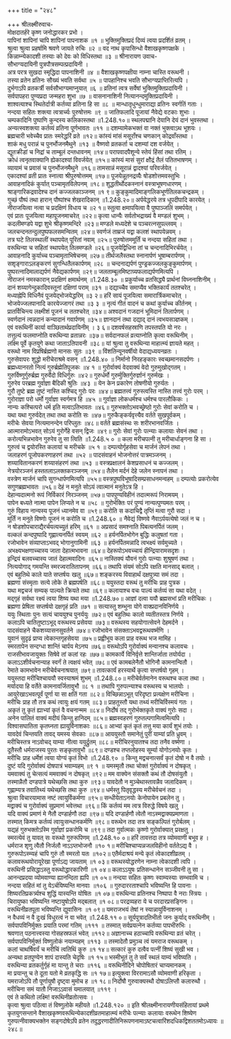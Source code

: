 +++
title = "२४८"

+++
श्रीलक्ष्मीरुवाच-  
मोक्षदातर्हरे कृष्ण जनोद्धारकर प्रभो ।  
पापिनां शापिनां चापि शापिनां पापनाशक ॥१ ॥
भुक्तिमुक्तिप्रदं दिव्यं त्वया प्रदर्शितं व्रतम् ।  
श्रुत्वा श्रुत्वा प्रहर्षामि श्रवणे जायते रुचिः ॥२ ॥
वद नाथ कृपासिन्धो वैशाखकृष्णपक्षके ।  
किन्नाम्न्येकादशी तस्याः को देवः को विधिस्तथा ॥३ ॥
श्रीनारायण उवाच-  
सौभाग्यदायिनी पुत्रपौत्रसम्पत्प्रदायिनी ।  
अत्र परत्र सुखदा स्मृद्धिदा पापनाशिनी ॥४ ॥
वैशाखकृष्णपक्षीया नाम्ना चास्ति वरूथनी ।  
तस्या व्रतेन व्रतिनः सौख्यं भवति सर्वथा ॥५ ॥
पापहानिश्च भवति सौभाग्यप्राप्तिरित्यपि ।  
दुर्भगाऽपि व्रतकर्त्री सर्वसौभाग्यमाप्नुयात् ॥६ ॥
व्रतिनां त्वत्र सर्वेषां भुक्तिमुक्तिप्रदायिनी ।  
सर्वपापहरा पुण्यप्रदा जन्महरा शुभा ॥७ ॥
वासनानाशिनी नित्यानन्दमुक्तिप्रदायिनी ।  
शाश्वत्याश्च स्थितेर्दात्री कर्तव्या व्रतिना हि सा ॥८ ॥
मान्धातृधुन्धुमाराद्या व्रतिनः स्वर्गतिं गताः ।  
नन्दया सहितः शक्त्या त्वत्रार्च्यः पुरुषोत्तमः ॥९ ॥
जातिफलादि पूजायां नैवेद्ये वटकाः शुभाः ।  
चम्पकादिनि पुष्पाणि कुन्दस्य कलिकास्तथा ॥1.248.१०॥
स्थलपद्मानि देयानि देयं दानं भुवस्तथा ।  
अन्यत्स्वशक्त्या कर्तव्यं व्रतिना पूर्णभावतः ॥११ ॥
दशम्यामेकभक्तं वा नक्तं भुक्त्वाऽथ भूशयः ।  
ब्रह्मचारी भवेच्चैव प्रातः स्मरेद्धरिं व्रते ॥१२॥
कांस्यं मांसं मसूराँश्च चणकान् कोद्रवाँस्तथा ।  
शाकं मधु परान्नं च पुनर्भोजनमैथुने ॥१३ ॥
वैष्णवो व्रतकर्ता च दशम्यां दश वर्जयेत् ।  
द्यूतक्रीडां च निद्रां च ताम्बूलं दन्तधावनम् ॥१४॥
परापवादपैशून्ये स्तेयं हिंसां तथा रतिम् ।  
क्रोधं त्वनृतवाक्यानि ह्येकादश्यां विवर्जयेत् ॥१५॥
कांस्यं मासं सुरां क्षौद्रं तैलं पतितभाषणम् ।  
व्यायामं च प्रवासं च पुनर्भोजनमैथुने ॥१६॥
तामसान्नं मसूरान्नं द्वादश्यां परिवर्जयेत् ।  
एकादश्यां व्रती प्रातः स्नात्वा श्रीपुरुषोत्तमम् ॥१७॥
पूजयेन्नूतनद्रव्यैः षोडशोत्तमवस्तुभिः ।  
आवाहनादिकं कुर्यात् पञ्चामृतविलेपनम् ॥१८॥
शुद्धतीर्थोदकस्नानं वस्त्राभूषणधारणम् ।  
श्राङ्गारिकद्रवादेश्च दानं कज्जलकाञ्जनम् ॥१ ९॥
कुङ्कुमादिमाङ्गलिकभूर्णतिलकचन्द्रकम् ।  
गुच्छं पौष्पं तथा हारान् पौष्पांश्च शेखरादिकान् ॥1.248.२०॥
अर्पयेद्धरये तत्र धूपदीपादि कारयेत् ।  
नीराजयित्वा नत्वा च प्रदक्षिणं विधाय च ॥२ १॥
स्तुत्वा क्षमापयित्वा वै पुष्पाञ्जलिं समर्पयेत् ।  
एवं प्रातः पूजयित्वा महापूजनमाचरेत् ॥२२॥
कृत्वा धान्यैः सर्वतोभद्राख्यं वै मण्डलं शुभम् ।  
कदलीमण्डपे यद्वा शुभे श्रीकृष्णमन्दिरे ॥२३॥
मण्डले मध्यदेशे च पञ्चरत्नसुपल्लवम् ।  
जलचन्दनतन्दुलपुष्पफलसमन्वितम् ॥२४॥
स्वर्णजं ताम्रजं यद्वा कलशं स्थापयेन्नवम् ।  
तत्र घटे तिलस्थालीं स्थापयेत् पूरितां नवाम् ॥२५॥
पुरुषोत्तममूर्तिं च नन्दया सहितां तथा ।  
वरूथिन्या च सहितां स्थापयेत् तिलमण्डले ॥२६॥
पूजयेद्विधिना तां च चन्दनादिभिरर्चयेत् ।  
आवाहनादि कुर्याच्च पञ्चामृताभिषेचनम् ॥२७॥
तीर्थजलैस्तथा स्नानार्पणं भूषाम्बरार्पणम् ।  
सशृङ्गाराऽलङ्करणं सुगन्धितैलकार्पणम् ॥२८ ॥
चन्दनाद्यर्पणं पुण्ड्रकज्जलकुङ्कुमार्पणम् ।  
पुष्परत्नादिमालाद्यर्पणं नैवेद्यकार्पणम् ॥२९॥
जलताम्बूलमिष्टाग्र्यफलाद्यर्पणमित्यपि ।  
नीराजनं नमस्कारान् प्रदक्षिणं क्षमार्थनम् ॥1.248.३० ॥
प्रकुर्याच्च व्रतसिद्ध्यै प्रार्थनां विघ्ननाशिनीम् ।  
दानं शय्यागेन्दुकादिवस्तूनां दक्षिणां पराम् ॥३१ ॥
दद्याच्चैव समाप्यैव भक्तिकार्यं ततश्चरेत् ।  
मध्याह्नेपि विधिनैवं पूजयेद्भोजयेद्धरिम् ॥३ २॥
हरिं सायं पूजयित्वा समारार्त्रिकमाचरेत् ।  
भोजयेज्जलपानादि कारयेज्जागरं तथा ॥३ ३ ॥
नृत्यं गीतं वादनं च कथां कुर्याच्च कीर्तनम् ।  
प्रातर्विचिन्त्य लक्ष्मीशं पूजनं च ततश्चरेत् ॥३४॥
अश्वदानं गजदानं भूमिदानं तिलार्पणम् ।  
स्वर्णदानं त्वन्नदानं कन्यादानं गवार्पणम् ॥३५॥
ज्ञानदानं तथा दद्याद् दानं त्वभयसञ्ज्ञकम् ।  
एवं वरूथिनीं कार्या वाञ्छितार्थप्रदायिनीम् । ३ ६॥
दशवर्षसहस्राणि तपस्तपति यो नरः ।  
तत्तुल्यं फलमाप्नोति वरूथिन्या व्रतान्नरः ॥३७॥
सर्वदानफलं व्रत्याप्नोति कृत्वा वरूथिनीम् ।  
लक्ष्मि पूर्वे कृतयुगे कथा जाताऽतिपावनी ॥३८॥
यां श्रुत्वा तु वरूथिन्या माहात्म्यं ज्ञायते महत् ।  
वरूथो नाम विप्रषिर्ब्रह्मणो मानसः सुतः ॥३९ ॥
विंशतिन्यूनवर्षीयो वेदाद्यध्ययनव्रतः ।  
गुरुसेवापरः शुद्धो मरीचेराश्रमे वसन् ॥1.248.४० ॥
निर्मानो निरहङ्कारः स्वच्छमानसदर्पणः ।  
ब्रह्मध्यानरतो नित्यं गुरुर्ब्रह्मेतिपूजकः ॥४ १ ॥
गुरोर्वाक्यं वेदवाक्यं वेदो गुरुमुखोद्गतम् ।  
गुरुर्विष्णुर्गुरुर्ब्रह्म गुरुर्वेदो विधिर्गुरुः ॥४२॥
गुरुर्धर्मो गुरुर्मुक्तिर्गुरुर्ज्ञानं गुरुर्मखः ।  
गुरुरेव परब्रह्म गुर्वाज्ञा बैदिकी श्रुतिः ॥४३ ॥
येन केन प्रकारेण तोषणीयो गुरुर्यतः ।  
गुरौ तुष्टे ब्रह्म तुष्टं नास्ति कश्चिद् गुरोः परः ॥४४॥
ब्रह्मतत्त्वं गुरुस्त्वस्ति नास्ति तत्त्वं गुरोः परम् ।  
गुरोराज्ञा परो धर्मो गुर्वाज्ञा स्वर्गमत्र हि ॥४५ ॥
गुर्वाज्ञा लोकधर्मश्च धर्मश्च पारलौकिकः ।  
नान्यः कश्चित्परो धर्म इति मत्वाऽतिभावतः ॥४६॥
गुरुभक्तोऽभवच्छ्रेष्ठो गुरोः सेवां करोति च ।  
यथा यथा गुरुर्वदेत् तथा तथा करोति सः ॥४७॥
गुरुकैङ्कर्यवृत्त्यैव वर्तते सुखपूर्वकम् ।  
मरीचेः सेवया नित्यमानन्देन परिप्लुतः ॥४८॥
वर्तते ब्रह्मसंस्थः सः शरीरभानवर्जितः ।  
आत्मारामोऽभवत् सोऽयं गुरोर्गेहे वसन् द्विजः ॥४९॥
गुरोः सेवां गुरोः पत्न्याः कलायाः सेवनं तथा ।  
करोत्यभिन्नभावेन गुरुरेव तु सा त्विति ॥1.248.५ ० ॥
कला मरीचपत्नी तु मरीचार्धाङ्गना हि सा ।  
गुरुत्वं च द्वयोरस्ति कलायां च मरीचके ॥५ १ ॥
दम्पत्योर्गृहसेवा च मार्जनं लेपनं तथा ।  
जलाहरणं पूजोपकरणाहरणं तथा ॥५२ ॥
पादसंवाहनं भोजनोत्तरं पात्रमञ्जनम् ।  
शय्यावितानकरणं शय्यासंहरणं तथा ॥५३ ॥
वस्त्रप्रक्षालनं केशप्रसाधनं च कज्जलम् ।  
नेत्रयोरञ्जनं हस्ततलाऽलक्तकरञ्जनम् ॥५४॥
तैलेन मर्दनं देहे जलेन स्नापनं तथा ।  
वस्त्रेण मार्जनं चापि सुगन्धार्पणमित्यपि ॥५५॥
वस्त्रपुष्पविभूषादिसम्प्रसाधनमन्वहम् ॥
दम्पत्योः प्रकरोत्येव सगुणब्रह्मभावतः ॥५६॥
देहं न मनुते सोऽयं त्वात्मानं मनुतेऽत्र हि ।  
देहान्यदात्मनो रूपं निर्विकारं निरञ्जनम् ॥५७॥
पापपुण्यविहीनं तदात्मरूपं निरामयम् ।  
पापेन बध्यते नात्मा पापेन लिप्यते न च ॥५८ ॥
गुरोर्भक्तिः परं पुण्यं नान्यत्पुण्यमतः परम् ।  
गुरुं विहाय नान्यस्य पूजनं ध्यानमेव वा ॥५९॥
करोति स कदाचिद्वै तृप्तिं मत्वा गुरौ सदा ।  
मूर्तिं न मनुते विष्णोः पूजनं न करोति च ॥1.248.६० ॥
नैवेद्यं विष्णवे नैवाऽर्पयत्येषो जलं न च ।  
न षोडशोपचाराद्यैरर्चयत्यच्युतं हरिम् ॥६१ ॥
अप्रसादं समश्नाति पिबत्यनर्पितं जलम् ।  
वल्कलं कन्दपुष्पादि गृह्णात्यनर्पितं स्वयम् ॥६२ ॥
हर्यनर्पितभोगेन बुद्धिः कलुषतां गता ।  
रजोभावेन संव्याप्ताऽभवद् भोगानुगामिनी ॥६३ ॥
हर्यनर्पितमन्नादि त्वभक्ष्यं सर्वमुच्यते ।  
अभक्ष्यभक्षणाच्चास्य जाता देहात्मभावना ॥६४॥
देहरूपोऽभवच्चायं हीन्द्रियारामसदृशः ।  
इन्द्रियं बलवच्चास्य जातं देहात्मवादिनः ॥६५॥
नास्तिक्यं यौवनं गुरोः पत्न्याः शुश्रूषणं तथा ।  
नित्ययोगाद् गमयन्ति स्मरज्वरातितापनम् ॥६६॥
तथापि संयमं सोऽपि रक्षति मानसाद् बलात् ।  
एवं बहुतिथे काले याते सप्तर्षयः खलु ॥६७॥
शङ्करस्य विवाहार्थं दक्षपुत्र्या समं तदा ।  
ब्रह्मणा संस्मृताः सत्ये लोके ते ब्रह्मपर्षति ॥६८॥
ययुस्तदा वरूथं तु मरीचिः प्राह पुत्रक ।  
यथा मद्वचजं सम्यक् पाल्यते क्रियते तथा ॥६९॥
कलायाश्च वचः पाल्यं कर्तव्यं सा यथा वदेत् ।  
मद्गृहं सर्वथा रक्ष्यं त्वया शिष्य यथा मया ॥1.248.७०॥
आज्ञां दत्वा ययौ ब्रह्मसभां प्रति मरीचिकः ।  
ब्रह्मणा प्रेषिता सप्तर्षयो दक्षगृहं प्रति ॥७१ ॥
सत्यास्तु शम्भुना योगे वाक्प्रदानविनिर्णये ।  
ययुः स्थिताः पुनः सत्यं चाययुश्च पुनर्ययुः ॥७२॥
एवं बहुतिथः कालो व्यतीतस्तत्र निर्णये ।  
कलाऽपि चातितुष्टाऽभूद् वरूथस्य प्रसेवया ॥७३॥
वरूथस्य सहयोगात्सेवने देहमर्दने ।  
पादसंवाहने चैकशय्यासनसुवर्तने ॥७४॥
रजोभावेन संसक्ताऽभवद्वरूथवर्ष्मणि ।  
युवानं सुदृढं प्राप्य त्वेकान्तगृहसेवया ॥७५॥
प्रह्वीभूय कला प्राह वरूथ भज मामिह ।  
स्मरतापेन सन्दग्धा शान्तिं चार्पय मेऽनघ ॥७६॥
वरूथोऽपि गुरोर्वाक्यं मन्वानश्च कलावचः ।  
राजसीभावजायुक्तः सिषेवे तां कलां रहः ॥७७॥
कामकार्ये विनिर्वृत्ते शान्तिर्जाता तयोर्यदा ।  
कलाऽऽशीर्वचनान्याह स्वर्गं ते त्वक्षयं भवेत् ॥७८॥
एवं कामबलेनैतौ भोगिनौ कामनान्वितौ ।  
रेमाते कामभावेन मरीचेर्वचनाश्रयात् ॥७९॥
तावत्कार्यं हरस्यार्थे कृत्वा सप्तर्षयो गृहम् ।  
ययुस्तदा मरीचिश्चाययौ स्वस्याश्रमं शुभम् ॥1.248.८०॥
मरीचेर्वर्तमानेन वरूथश्च कला तथा ।  
मर्यादया हि वर्तेते कामनावर्जितावुभौ ॥८ १ ॥
तथापि गुरुपत्न्याश्च वरूथस्य च भालयोः ।  
आयुरेखाऽभवत्पूर्वं पूर्णा या सा क्षतिं गता ॥८२॥
विच्छिन्नाऽभूत् परिदृष्टा प्रत्यक्षेण मरीचिना ।  
मरीचिः प्राह तौ तत्र कथं त्वायुः क्षयं गतम् ॥८३॥
प्राहतुस्तौ यथा तथ्यं मरीचिर्विस्मयं गतः ।  
अकृतं तु कृतं ह्याभ्यां कृतं वै वचनान्मम ॥८४॥
निर्दोषं तद् गुरोर्भक्तकृते वाक्यं गुरोः सदा ।  
अनेन पालितं वाक्यं मदीयं किन्तु हानिदम् ॥८५॥
ब्रह्मस्वहरणं गुरुतल्पगामित्वमित्यपि ।  
विश्वासघातिता कृतघ्नता ह्यायुर्विनाशकाः ॥८६॥
आभ्यां कृतं कृतं तत्तु मया कार्यं शुभं तयोः ।  
यावदेवं चिन्तयति तावद् यमस्य सेवकाः ॥८७॥
आययुस्तौ समानेतुं पुरीं याम्यां प्रति ध्रुवम् ।  
मरीचिस्तत्र नाऽवोचद् याम्या नीत्वा ययुर्द्रुतम् ॥८८॥
मरीचिरनुयातश्च तदा तनैव वर्ष्मणा ।  
दूतैस्तौ धर्मराजस्य पुरतः सङ्कृतावुभौ ॥८९॥
दण्डश्च तप्तलोहस्य सूर्म्या योगोऽनयोः कृतः ।  
मरीचिः प्राह धर्मेशं त्वया योग्यं कृतं विभो ॥1.248.९० ॥
किन्तु मद्वचनात्सर्वं कृतं दोषो न वै तयोः ।  
दुष्टं यदि गुरोर्वाक्यं दोषपात्रं भवाम्यहम् ॥९ १ ॥
यमस्मृतौ तथा चोक्तं गुरोर्वाक्यं न दोषकृत् ।  
यमवाक्यं तु चेत्सत्यं ममवाक्यं न दोषकृत् ॥९२॥
मम वाक्येन संसक्तौ कथं तौ दोषसंयुतौ ।  
तस्मान्नैतौ दण्डपात्रे यथेच्छसि तथा कुरु ॥९३॥
यावदेतौ न मुञ्चेथास्तावन्नैव जलादिकम् ।  
गृह्णाम्यत्र तवातिथ्यं यथेच्छसि तथा कुरु ॥९४॥
धर्मस्तु पितृवृद्धस्य मरीचेर्वचनं तदा ।  
श्रुत्वा विचारयामास नष्टं त्वायुर्विकर्मणा ॥९५॥
सन्धीयेताऽनयोः केनोपायेन प्रबलेन तु ।  
मद्वाक्यं च गुरोर्वाक्यं सुप्रमाणं भवेत्तथा ॥९६॥
किं कर्तव्यं मम त्वत्र विरुद्धे विषये खलु ।  
यदि वाक्यं प्रमाणं मे नैतौ दण्डार्हणौ तदा ॥९७॥
यदि दण्डार्हणौ त्वेतौ नाऽस्मद्वाक्यप्रमाणता ।  
तस्मात् किमत्र कर्तव्यं त्वायुःसन्धानकर्मणि ॥९८॥
वरूथेन तदा तत्र सङ्कल्पितं गुरोर्बलम् ।  
यद्यहं गुरुभक्तोऽस्मि गुर्वाज्ञां प्रकरोमि च ॥९९॥
तदा गुर्वात्मकः कृष्णो गुरोर्वाक्यात् प्ररक्षतु ।  
स्मरत्येवं तु यावत् सः वरूथो गुरुरूपिणम् ॥1.248.१० ०॥
हरिं तावत्तदा तत्र व्योमवाणी बभूव ह ।  
धर्मराज शृणु त्वैतौ निर्जलौ नाऽऽप्तभोजनौ ॥१० १॥
मरीचिश्चाप्यन्नजलविहीनो वर्ततेऽद्य वै ।  
गुरुरूपोऽस्म्यहं चापि गुरुं तौ स्मरतो यतः ॥१०२॥
एतैर्मदाश्रयं मन्ये कृतं त्वेकादशीव्रतम् ।  
कलावरूथयोरायूरेखा पूर्णाऽद्य जायताम् ॥१ ०३॥
वरूथस्योद्धरणेन नाम्ना त्वेकादशी त्वपि ।  
वरूथिनी प्रसिद्धाऽस्तु वरूथोद्धारकारिणी ॥१ ०४॥
कलाऽऽयुषः प्रतिसन्धानेन सञ्जीवनी तु सा ।  
आनन्दप्रदया व्योमवाण्या ह्यानन्दिता ह्यपि ॥१ ०५॥
नन्दया सहितः कृष्णः स्वाम्यस्याः सम्भवामि च ।  
नन्दया सहितं मां तु येऽर्चयिष्यन्ति मानवाः ॥१०६ ॥
गुरुदाररताश्चापि भविष्यन्ति हि पावनाः ।  
शिष्यरतिप्रकर्त्र्यश्च शुद्धिं यास्यन्ति योषितः ॥१ ०७॥
वरूथिन्या व्रतिनश्च निष्पापा वै नराः स्त्रियः ।  
चिरायुष्का भविष्यन्ति नष्टायुषोऽपि मद्बलात् ॥१ ०८॥
परद्रव्यहरा ये च परदारप्रसङ्गिनः ।  
वरूथिनीव्रतपूता भविष्यन्ति द्युवासिनः ॥१ ०९॥
यमराजभयं तेषां न स्यान्नायुर्विनाशनम् ।  
न वैधव्यं न वै दुःखं विधुरत्वं न वा भवेत् ॥1.248.११ ०॥
सूर्यपुत्रादतिभीतो जनः कुर्याद् वरूथिनीम् ।  
सर्वपापविनिर्मुक्तः प्रयाति परमां गतिम् ॥१११ ॥
तस्मात् सर्वप्रयत्नेन कर्तव्या पापभीरुभिः ।  
श्रवणात् पठनात्त्वस्या गोसहस्रफलं भवेत् ॥११२॥
अज्ञानाच्च हठाच्चापि वरूथिन्या व्रतं चरेत् ।  
सर्वपापविनिर्मुक्तं विष्णुलोकं नयाम्यहम् ॥११३ ॥
तस्मादेतौ प्रमुञ्च त्वं यमराज वरूथकम् ।  
कलां चाथर्षिवर्यं च मरीचिं त्वतिथिं कुरु ॥१ १४॥
सत्कारं कुरु दत्वैव पत्नीं शिष्यं सुखी भव ।  
अन्यथा व्रतपुण्येन शापं दास्यति चेदृषिः ॥१ १५॥
भस्मीभूतं तु ते सर्वं स्थलं याम्यं भविष्यति ।  
वरूथिन्या व्रतकर्तुर्गृहं मा यान्तु ते चराः ॥११६ ॥
वरूथिनीदिने चोपोषितारं चाप्यमानकम् ।  
मा प्रयान्तु च ते दूता यतो मे व्रतकृद्धि सः ॥१ १७॥
इत्युक्त्वा विररामाऽसौ व्योमवाणी हरिकृता ।  
यमराजोऽपि तौ पूर्णायुषौ दृष्ट्वा मुमोच ह ॥१ १८॥
निर्दोषौ गुरुवाक्यस्थौ दोषाऽलिप्तौ कलारुथौ ।  
मरीचिना समं यातौ निजाऽऽवासं यमालयात् ॥११९ ।  
एवं ते कथितो लक्ष्मि! वरूथिनीव्रतोत्सवः ।  
कृत्वा श्रुत्वा पठित्वा तं विष्णुलोके महीयते ॥1.248.१२० ॥
इति श्रीलक्ष्मीनारायणीयसंहितायां प्रथमे कृतयुगसन्ताने वैशाखकृष्णवरूथिन्येकादशीव्रतमाहात्म्यं मरीचेः पत्न्याः कलायाः वरूथेन शिष्येण गुरुपत्नीवाक्यभक्तेन सङ्गदोषेऽपि व्रतेन तदुद्धरणादीतिनिरूपणनामाऽष्टचत्वारिंशदधिकद्विशततमोऽध्यायः ॥२४८॥
    
